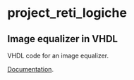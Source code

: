 # project_reti_logiche
## Image equalizer in VHDL
VHDL code for an image equalizer.

[Documentation](https://github.com/PeppeFacoltativo/project_reti_logiche/blob/master/Documentazione%20progetto%20reti%20logiche%202020-2021.pdf).
